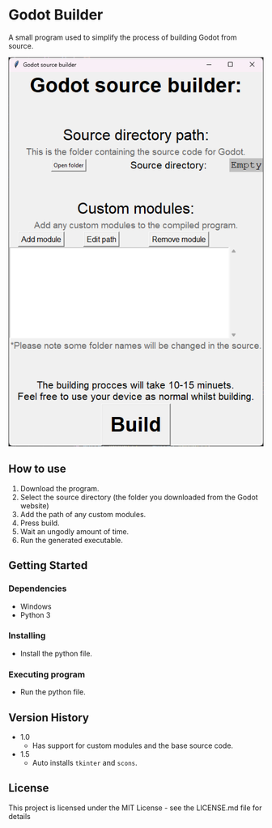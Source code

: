 # Godot Builder

A small program used to simplify the process of building Godot from source.

![Screenshot of program](Screenshot.png)

## How to use

1. Download the program.
2. Select the source directory (the folder you downloaded from the Godot website)
3. Add the path of any custom modules.
4. Press build.
5. Wait an ungodly amount of time.
6. Run the generated executable.

## Getting Started

### Dependencies

* Windows
* Python 3

### Installing

* Install the python file.

### Executing program

* Run the python file.

## Version History

* 1.0
  * Has support for custom modules and the base source code.
* 1.5
  * Auto installs `tkinter` and `scons`.

## License

This project is licensed under the MIT License - see the LICENSE.md file for details
